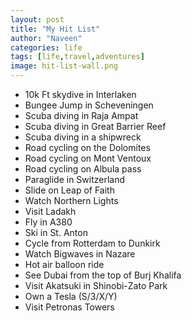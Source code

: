```yaml
---
layout: post
title: "My Hit List"
author: "Naveen"
categories: life
tags: [life,travel,adventures]
image: hit-list-wall.png
---
```


* 10k Ft skydive in Interlaken
* Bungee Jump in Scheveningen
* Scuba diving in Raja Ampat
* Scuba diving in Great Barrier Reef
* Scuba diving in a shipwreck
* Road cycling on the Dolomites
* Road cycling on Mont Ventoux
* Road cycling on Albula pass
* Paraglide in Switzerland
* Slide on Leap of Faith
* Watch Northern Lights
* Visit Ladakh
* Fly in A380
* Ski in St. Anton
* Cycle from Rotterdam to Dunkirk
* Watch Bigwaves in Nazare
* Hot air balloon ride
* See Dubai from the top of Burj Khalifa
* Visit Akatsuki in Shinobi-Zato Park
* Own a Tesla (S/3/X/Y)
* Visit Petronas Towers